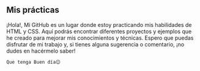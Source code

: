 ## Mis prácticas

¡Hola!, Mi GitHub es un lugar donde estoy practicando mis habilidades de HTML y CSS. Aquí podrás encontrar diferentes proyectos y ejemplos que he creado para mejorar mis conocimientos y técnicas. Espero que puedas disfrutar de mi trabajo y, si tienes alguna sugerencia o comentario, ¡no dudes en hacérmelo saber!

    Que tenga Buen día😊
